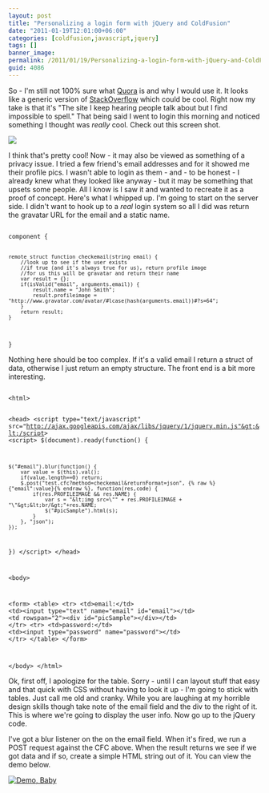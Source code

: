 ```yaml
---
layout: post
title: "Personalizing a login form with jQuery and ColdFusion"
date: "2011-01-19T12:01:00+06:00"
categories: [coldfusion,javascript,jquery]
tags: []
banner_image: 
permalink: /2011/01/19/Personalizing-a-login-form-with-jQuery-and-ColdFusion
guid: 4086
---
```


So - I'm still not 100% sure what <a href="http://www.quora.com/">Quora</a> is and why I would use it. It looks like a generic version of <a href="http://www.stackoverflow.com">StackOverflow</a> which could be cool. Right now my take is that it's "The site I keep hearing people talk about but I find impossible to spell." That being said I went to login this morning and noticed something I thought was <i>really</i> cool. Check out this screen shot.
<!--more-->
<p>

<img src="https://static.raymondcamden.com/images/ScreenClip13.png" />

<p>

I think that's pretty cool! Now - it may also be viewed as something of a privacy issue. I tried a few friend's email addresses and for it showed me their profile pics. I wasn't able to login as them - and - to be honest - I already knew what they looked like anyway - but it may be something that upsets some people. All I know is I saw it and wanted to recreate it as a proof of concept. Here's what I whipped up. I'm going to start on the server side. I didn't want to hook up to a <i>real</i> login system so all I did was return the gravatar URL for the email and a static name.

<p>

<code>
component {

	remote struct function checkemail(string email) {
		//look up to see if the user exists
		//if true (and it's always true for us), return profile image
		//for us this will be gravatar and return their name
		var result = {};
		if(isValid("email", arguments.email)) {
			result.name = "John Smith";
			result.profileimage = "http://www.gravatar.com/avatar/#lcase(hash(arguments.email))#?s=64";
		}
		return result;
	}
	
}
</code>

<p>

Nothing here should be too complex. If it's a valid email I return a struct of data, otherwise I just return an empty structure. The front end is a bit more interesting.

<p>

<code>
&lt;html&gt;

&lt;head&gt;
&lt;script type="text/javascript" src="http://ajax.googleapis.com/ajax/libs/jquery/1/jquery.min.js"&gt;&lt;/script&gt;
&lt;script&gt;
$(document).ready(function() {

	$("#email").blur(function() {
		var value = $(this).val();
		if(value.length==0) return;
		$.post("test.cfc?method=checkemail&returnFormat=json", {% raw %}{"email":value}{% endraw %}, function(res,code) {
			if(res.PROFILEIMAGE && res.NAME) {
				var s = "&lt;img src=\"" + res.PROFILEIMAGE + "\"&gt;&lt;br/&gt;"+res.NAME;
				$("#picSample").html(s);
			}
		}, "json");
	});
})
&lt;/script&gt;
&lt;/head&gt;

&lt;body&gt;

&lt;form&gt;
&lt;table&gt;
	&lt;tr&gt;
		&lt;td&gt;email:&lt;/td&gt;
		&lt;td&gt;&lt;input type="text" name="email" id="email"&gt;&lt;/td&gt;
		&lt;td rowspan="2"&gt;&lt;div id="picSample"&gt;&lt;/div&gt;&lt;/td&gt;
	&lt;/tr&gt;
	&lt;tr&gt;
		&lt;td&gt;password:&lt;/td&gt;
		&lt;td&gt;&lt;input type="password" name="password"&gt;&lt;/td&gt;
	&lt;/tr&gt;
&lt;/table&gt;
&lt;/form&gt;

&lt;/body&gt;
&lt;/html&gt;
</code>

<p>

Ok, first off, I apologize for the table. Sorry - until I can layout stuff that easy and that quick with CSS without having to look it up - I'm going to stick with tables. Just call me old and cranky. While you are laughing at my horrible design skills though take note of the email field and the div to the right of it. This is where we're going to display the user info. Now go up to the jQuery code.

<p>

I've got a blur listener on the on the email field. When it's fired, we run a POST request against the CFC above. When the result returns we see if we got data and if so, create a simple HTML string out of it. You can view the demo below.

<p>

<a href="http://www.coldfusionjedi.com/demos/jan192011/test.cfm"><img src="https://static.raymondcamden.com/images/cfjedi/icon_128.png" title="Demo, Baby" border="0"></a>